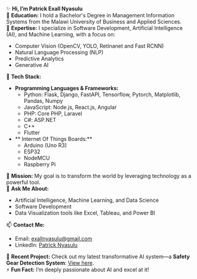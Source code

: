 ✨ **Hi, I’m Patrick Exall Nyasulu**  
🔭 **Education:** I hold a Bachelor's Degree in Management Information Systems from the Malawi University of Business and Applied Sciences.  
🌱 **Expertise:** I specialize in Software Development, Artificial Intelligence (AI), and Machine Learning, with a focus on:  
- Computer Vision  (OpenCV, YOLO, Retinanet and Fast RCNN)
- Natural Language Processing (NLP)  
- Predictive Analytics  
- Generative AI  

👯 **Tech Stack:**  
- **Programming Languages & Frameworks:**  
  - Python: Flask, Django, FastAPI, Tensorflow, Pytorch, Matplotlib, Pandas, Numpy  
  - JavaScript: Node.js, React.js, Angular  
  - PHP: Core PHP, Laravel  
  - C#: ASP.NET  
  - C++  
  - Flutter
- ** Internet Of Things Boards:**
  - Arduino (Uno R3)
  - ESP32
  - NodeMCU
  - Raspberry Pi

🤔 **Mission:** My goal is to transform the world by leveraging technology as a powerful tool.  
💬 **Ask Me About:**  
- Artificial Intelligence, Machine Learning, and Data Science  
- Software Development  
- Data Visualization tools like Excel, Tableau, and Power BI  

📫 **Contact Me:**  
- Email: [exallnyasulu@gmail.com](mailto:exallnyasulu@gmail.com)  
- LinkedIn: [Patrick Nyasulu](https://www.linkedin.com/in/patrick-nyasulu-335935237/)  

💬 **Recent Project:** Check out my latest transformative AI system—a **Safety Gear Detection System**: [View here](https://drive.google.com/file/d/1-7WSHDQ_b-5Q-PHhKiA-1DwRT5V-W6Ev/view?usp=drive_link).  
⚡ **Fun Fact:** I’m deeply passionate about AI and excel at it!
